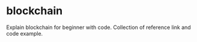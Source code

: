 # blockchain
Explain blockchain for beginner with code. Collection of reference link and code example.

